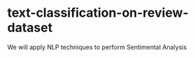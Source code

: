 # text-classification-on-review-dataset
We will apply NLP techniques to perform Sentimental Analysis
